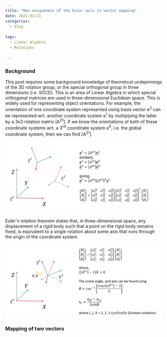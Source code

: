 ```yaml
---
title: "Non-uniqueness of the Euler axis in vector mapping"
date: 2021-03-21
categories:
  - blog

tags:
  - Linear Algebra
  - Rotations

---
```


### Background
This post requires some background knowledge of theoretical undepinnings of the 3D rotation group, or the special orthogonal group in three dimensions (i.e. SO(3)). This is an area of Linear Algebra in which special orthogonal matrices are used in three-dimensional Euclidean space. This is widely used for representing object orientations.
For example, the orientation of one coordinate system represented using basis vector e<sup>2</sup> can be represented wrt. another coordinate system e<sup>1</sup> by multiplying the latter by a 3x3 rotation matrix [A<sup>21</sup>]. If we know the orientations of both of these coordinate systems wrt. a 3<sup>rd</sup> coordinate system e<sup>0</sup>, i.e. the global coordinate system, then we can find [A<sup>21</sup>].


<p align="center">
  <img src="/assets/images/Skew-Axis-Vector-Mapping/fig1.png" width="700">
</p>


Euler's rotation theorem states that, in three-dimensional space, any displacement of a rigid body such that a point on the rigid body remains fixed, is equivalent to a single rotation about some axis that runs through the origin of the coordinate system. 

<p align="center">
  <img src="/assets/images/Skew-Axis-Vector-Mapping/fig2.png" width="700">
</p>

### Mapping of two vectors



